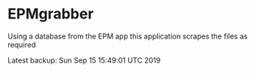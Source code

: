 # EPMgrabber
Using a database from the EPM app this application scrapes the files as required


Latest backup: Sun Sep 15 15:49:01 UTC 2019
